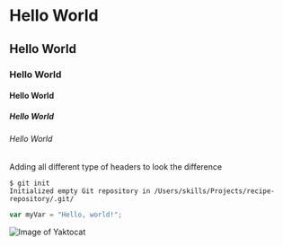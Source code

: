 # Hello World
## Hello World
### Hello World
#### Hello World
##### Hello World
###### Hello World

Adding all different type of headers to look the difference

```
$ git init
Initialized empty Git repository in /Users/skills/Projects/recipe-repository/.git/
```

``` javascript
var myVar = "Hello, world!";
```

![Image of Yaktocat](https://octodex.github.com/images/yaktocat.png)
